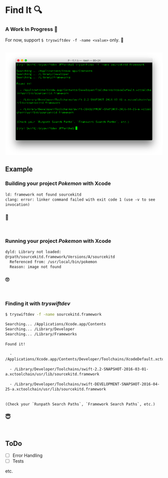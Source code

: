 # Find It 🔍

### A Work In Progress 👷

For now, support `$ tryswiftdev -f -name <value>` only. 🙏

<br />

<img src="./Images/FindIt.png">

<br />

## Example

### Building your project _Pokemon_ with Xcode

```
ld: framework not found sourcekitd
clang: error: linker command failed with exit code 1 (use -v to see invocation)
```

### 🤔

<br />

### Running your project _Pokemon_ with Xcode

```
dyld: Library not loaded: @rpath/sourcekitd.framework/Versions/A/sourcekitd
  Referenced from: /usr/local/bin/pokemon
  Reason: image not found
```

### 🙄

<br />

### Finding it with _tryswiftdev_

```bash
$ tryswiftdev -f -name sourcekitd.framework
```

```
Searching... /Applications/Xcode.app/Contents
Searching... /Library/Developer
Searching... /Library/Frameworks

Found it!

  - /Applications/Xcode.app/Contents/Developer/Toolchains/XcodeDefault.xctoolchain/usr/lib/sourcekitd.framework

  - /Library/Developer/Toolchains/swift-2.2-SNAPSHOT-2016-03-01-a.xctoolchain/usr/lib/sourcekitd.framework

  - /Library/Developer/Toolchains/swift-DEVELOPMENT-SNAPSHOT-2016-04-25-a.xctoolchain/usr/lib/sourcekitd.framework


(Check your `Runpath Search Paths`, `Framework Search Paths`, etc.)
```

### 😇

<br />

## ToDo

- [ ] Error Handling
- [ ] Tests

etc.
